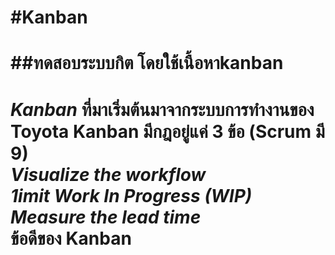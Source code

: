 #Kanban
======

##ทดสอบระบบกิต โดยใช้เนื้อหาkanban
============================
*Kanban* ที่มาเริ่มต้นมาจากระบบการทำงานของ Toyota
Kanban มีกฎอยู่แค่ 3 ข้อ (Scrum มี 9)   
*Visualize the workflow*    
*1imit Work In Progress (WIP)*   
*Measure the lead time*   
ข้อดีของ Kanban
==============
